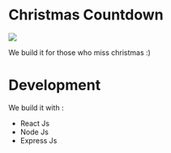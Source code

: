﻿
# Christmas Countdown

![](https://media.giphy.com/media/wHVA4ER2eSjCRQrDIL/giphy.gif)

We build it for those who miss christmas :)



# Development

We build it with  :
- React Js
- Node Js
- Express Js



